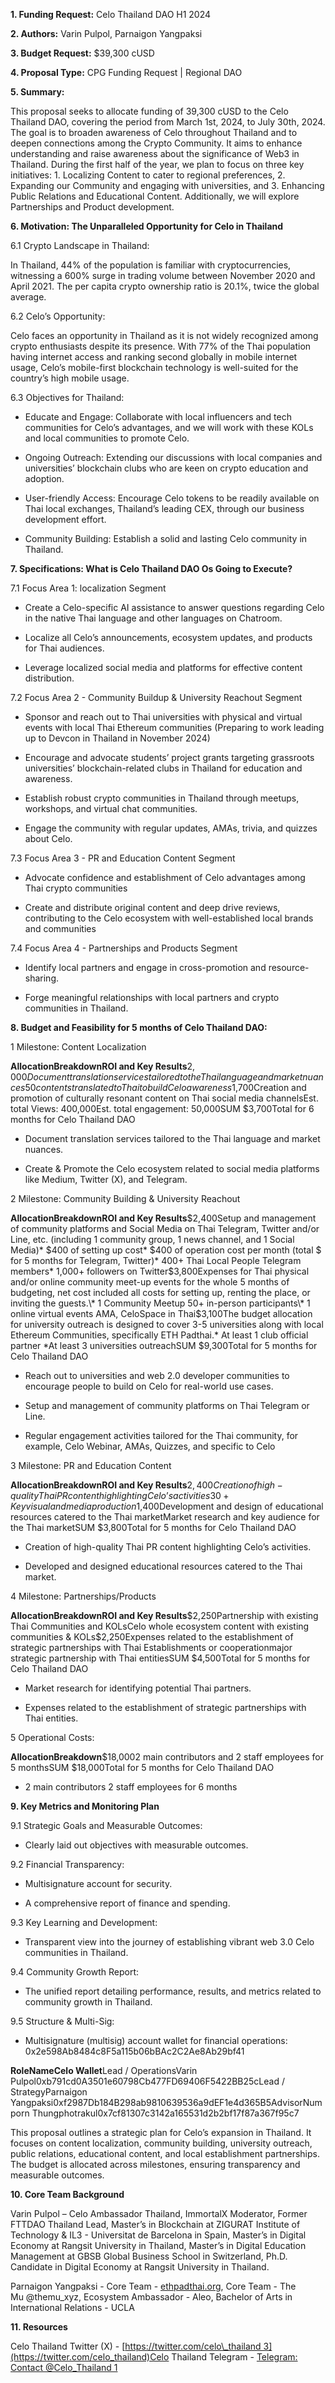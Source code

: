 **1\. Funding Request:** Celo Thailand DAO H1 2024

**2\. Authors:** Varin Pulpol, Parnaigon Yangpaksi

**3\. Budget Request:** $39,300 cUSD

**4\. Proposal Type:** CPG Funding Request | Regional DAO

**5\. Summary:**

This proposal seeks to allocate funding of 39,300 cUSD to the Celo Thailand DAO, covering the period from March 1st, 2024, to July 30th, 2024. The goal is to broaden awareness of Celo throughout Thailand and to deepen connections among the Crypto Community. It aims to enhance understanding and raise awareness about the significance of Web3 in Thailand. During the first half of the year, we plan to focus on three key initiatives: 1. Localizing Content to cater to regional preferences, 2. Expanding our Community and engaging with universities, and 3. Enhancing Public Relations and Educational Content. Additionally, we will explore Partnerships and Product development.

**6\. Motivation: The Unparalleled Opportunity for Celo in Thailand**

6.1 Crypto Landscape in Thailand:

In Thailand, 44% of the population is familiar with cryptocurrencies, witnessing a 600% surge in trading volume between November 2020 and April 2021. The per capita crypto ownership ratio is 20.1%, twice the global average.

6.2 Celo’s Opportunity:

Celo faces an opportunity in Thailand as it is not widely recognized among crypto enthusiasts despite its presence. With 77% of the Thai population having internet access and ranking second globally in mobile internet usage, Celo’s mobile-first blockchain technology is well-suited for the country’s high mobile usage.

6.3 Objectives for Thailand:

*   Educate and Engage: Collaborate with local influencers and tech communities for Celo’s advantages, and we will work with these KOLs and local communities to promote Celo.
    
*   Ongoing Outreach: Extending our discussions with local companies and universities’ blockchain clubs who are keen on crypto education and adoption.
    
*   User-friendly Access: Encourage Celo tokens to be readily available on Thai local exchanges, Thailand’s leading CEX, through our business development effort.
    
*   Community Building: Establish a solid and lasting Celo community in Thailand.
    

**7\. Specifications: What is Celo Thailand DAO Os Going to Execute?**

7.1 Focus Area 1: localization Segment

*   Create a Celo-specific AI assistance to answer questions regarding Celo in the native Thai language and other languages on Chatroom.
    
*   Localize all Celo’s announcements, ecosystem updates, and products for Thai audiences.
    
*   Leverage localized social media and platforms for effective content distribution.
    

7.2 Focus Area 2 - Community Buildup & University Reachout Segment

*   Sponsor and reach out to Thai universities with physical and virtual events with local Thai Ethereum communities (Preparing to work leading up to Devcon in Thailand in November 2024)
    
*   Encourage and advocate students’ project grants targeting grassroots universities’ blockchain-related clubs in Thailand for education and awareness.
    
*   Establish robust crypto communities in Thailand through meetups, workshops, and virtual chat communities.
    
*   Engage the community with regular updates, AMAs, trivia, and quizzes about Celo.
    

7.3 Focus Area 3 - PR and Education Content Segment

*   Advocate confidence and establishment of Celo advantages among Thai crypto communities
    
*   Create and distribute original content and deep drive reviews, contributing to the Celo ecosystem with well-established local brands and communities
    

7.4 Focus Area 4 - Partnerships and Products Segment

*   Identify local partners and engage in cross-promotion and resource-sharing.
    
*   Forge meaningful relationships with local partners and crypto communities in Thailand.
    

**8\. Budget and Feasibility for 5 months of Celo Thailand DAO:**

1 Milestone: Content Localization

**AllocationBreakdownROI and Key Results**$2,000Document translation services tailored to the Thai language and market nuances50 contents translated to Thai to build Celo awareness$1,700Creation and promotion of culturally resonant content on Thai social media channelsEst. total Views: 400,000Est. total engagement: 50,000SUM $3,700Total for 6 months for Celo Thailand DAO

*   Document translation services tailored to the Thai language and market nuances.
    
*   Create & Promote the Celo ecosystem related to social media platforms like Medium, Twitter (X), and Telegram.
    

2 Milestone: Community Building & University Reachout

**AllocationBreakdownROI and Key Results**$2,400Setup and management of community platforms and Social Media on Thai Telegram, Twitter and/or Line, etc. (including 1 community group, 1 news channel, and 1 Social Media)\* $400 of setting up cost\* $400 of operation cost per month (total $ for 5 months for Telegram, Twitter)\* 400+ Thai Local People Telegram members\* 1,000+ followers on Twitter$3,800Expenses for Thai physical and/or online community meet-up events for the whole 5 months of budgeting, net cost included all costs for setting up, renting the place, or inviting the guests.\* 1 Community Meetup 50+ in-person participants\* 1 online virtual events AMA, CeloSpace in Thai$3,100The budget allocation for university outreach is designed to cover 3-5 universities along with local Ethereum Communities, specifically ETH Padthai.\* At least 1 club official partner \*At least 3 universities outreachSUM $9,300Total for 5 months for Celo Thailand DAO

*   Reach out to universities and web 2.0 developer communities to encourage people to build on Celo for real-world use cases.
    
*   Setup and management of community platforms on Thai Telegram or Line.
    
*   Regular engagement activities tailored for the Thai community, for example, Celo Webinar, AMAs, Quizzes, and specific to Celo
    

3 Milestone: PR and Education Content

**AllocationBreakdownROI and Key Results**$2,400Creation of high-quality Thai PR content highlighting Celo’s activities30+ Key visual and media production$1,400Development and design of educational resources catered to the Thai marketMarket research and key audience for the Thai marketSUM $3,800Total for 5 months for Celo Thailand DAO

*   Creation of high-quality Thai PR content highlighting Celo’s activities.
    
*   Developed and designed educational resources catered to the Thai market.
    

4 Milestone: Partnerships/Products

**AllocationBreakdownROI and Key Results**$2,250Partnership with existing Thai Communities and KOLsCelo whole ecosystem content with existing communities & KOLs$2,250Expenses related to the establishment of strategic partnerships with Thai Establishments or cooperationmajor strategic partnership with Thai entitiesSUM $4,500Total for 5 months for Celo Thailand DAO

*   Market research for identifying potential Thai partners.
    
*   Expenses related to the establishment of strategic partnerships with Thai entities.
    

5 Operational Costs:

**AllocationBreakdown**$18,0002 main contributors and 2 staff employees for 5 monthsSUM $18,000Total for 5 months for Celo Thailand DAO

*   2 main contributors 2 staff employees for 6 months
    

**9\. Key Metrics and Monitoring Plan**

9.1 Strategic Goals and Measurable Outcomes:

*   Clearly laid out objectives with measurable outcomes.
    

9.2 Financial Transparency:

*   Multisignature account for security.
    
*   A comprehensive report of finance and spending.
    

9.3 Key Learning and Development:

*   Transparent view into the journey of establishing vibrant web 3.0 Celo communities in Thailand.
    

9.4 Community Growth Report:

*   The unified report detailing performance, results, and metrics related to community growth in Thailand.
    

9.5 Structure & Multi-Sig:

*   Multisignature (multisig) account wallet for financial operations: 0x2e598Ab8484c8F5a115b06bBAc2C2Ae8Ab29bf41
    

**RoleNameCelo Wallet**Lead / OperationsVarin Pulpol0xb791cd0A3501e60798Cb477FD69406F5422BB25cLead / StrategyParnaigon Yangpaksi0xf2987Db184B298ab9810639536a9dEF1e4d365B5AdvisorNumporn Thungphotrakul0x7cf81307c3142a165531d2b2bf17f87a367f95c7

This proposal outlines a strategic plan for Celo’s expansion in Thailand. It focuses on content localization, community building, university outreach, public relations, educational content, and local establishment partnerships. The budget is allocated across milestones, ensuring transparency and measurable outcomes.

**10\. Core Team Background**

Varin Pulpol – Celo Ambassador Thailand, ImmortalX Moderator, Former FTTDAO Thailand Lead, Master’s in Blockchain at ZIGURAT Institute of Technology & IL3 - Universitat de Barcelona in Spain, Master’s in Digital Economy at Rangsit University in Thailand, Master’s in Digital Education Management at GBSB Global Business School in Switzerland, Ph.D. Candidate in Digital Economy at Rangsit University in Thailand.

Parnaigon Yangpaksi - Core Team - [ethpadthai.org](https://t.co/8lHxdeswg4), Core Team - The Mu @themu\_xyz, Ecosystem Ambassador - Aleo, Bachelor of Arts in International Relations - UCLA

**11\. Resources**

Celo Thailand Twitter (X) - [https://twitter.com/celo\_thailand 3](https://twitter.com/celo_thailand)Celo Thailand Telegram - [Telegram: Contact @Celo\_Thailand 1](https://t.me/Celo_Thailand)
